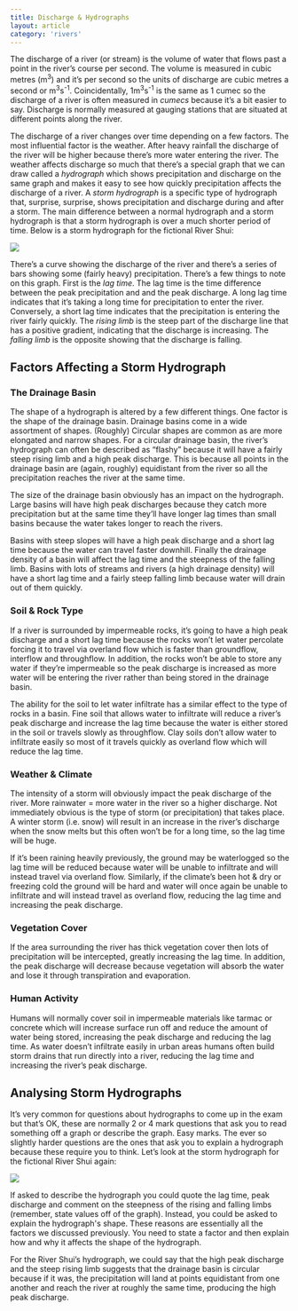 ```yaml
---
title: Discharge & Hydrographs
layout: article
category: 'rivers'
---
```


The discharge of a river (or stream) is the volume of water that flows past a point in the river’s course per second. The volume is measured in cubic metres (m<sup>3</sup>) and it’s per second so the units of discharge are cubic metres a second or m<sup>3</sup>s<sup>-1</sup>. Coincidentally, 1m<sup>3</sup>s<sup>-1</sup> is the same as 1 cumec so the discharge of a river is often measured in _cumecs_ because it’s a bit easier to say. Discharge is normally measured at gauging stations that are situated at different points along the river.

The discharge of a river changes over time depending on a few factors. The most influential factor is the weather. After heavy rainfall the discharge of the river will be higher because there’s more water entering the river. The weather affects discharge so much that there’s a special graph that we can draw called a _hydrograph_ which shows precipitation and discharge on the same graph and makes it easy to see how quickly precipitation affects the discharge of a river. A _storm hydrograph_ is a specific type of hydrograph that, surprise, surprise, shows precipitation and discharge during and after a storm. The main difference between a normal hydrograph and a storm hydrograph is that a storm hydrograph is over a much shorter period of time. Below is a storm hydrograph for the fictional River Shui:

![][example-storm-hydrograph]

There’s a curve showing the discharge of the river and there’s a series of bars showing some (fairly heavy) precipitation. There’s a few things to note on this graph. First is the _lag time_. The lag time is the time difference between the peak precipitation and and the peak discharge. A long lag time indicates that it’s taking a long time for precipitation to enter the river. Conversely, a short lag time indicates that the precipitation is entering the river fairly quickly. The _rising limb_ is the steep part of the discharge line that has a positive gradient, indicating that the discharge is increasing. The _falling limb_ is the opposite showing that the discharge is falling.

## Factors Affecting a Storm Hydrograph

### The Drainage Basin

The shape of a hydrograph is altered by a few different things. One factor is the shape of the drainage basin. Drainage basins come in a wide assortment of shapes. (Roughly) Circular shapes are common as are more elongated and narrow shapes. For a circular drainage basin, the river’s hydrograph can often be described as “flashy” because it will have a fairly steep rising limb and a high peak discharge. This is because all points in the drainage basin are (again, roughly) equidistant from the river so all the precipitation reaches the river at the same time.

The size of the drainage basin obviously has an impact on the hydrograph. Large basins will have high peak discharges because they catch more precipitation but at the same time they’ll have longer lag times than small basins because the water takes longer to reach the rivers.

Basins with steep slopes will have a high peak discharge and a short lag time because the water can travel faster downhill. Finally the drainage density of a basin will affect the lag time and the steepness of the falling limb. Basins with lots of streams and rivers (a high drainage density) will have a short lag time and a fairly steep falling limb because water will drain out of them quickly.

### Soil & Rock Type

If a river is surrounded by impermeable rocks, it’s going to have a high peak discharge and a short lag time because the rocks won’t let water percolate forcing it to travel via overland flow which is faster than groundflow, interflow and throughflow. In addition, the rocks won’t be able to store any water if they’re impermeable so the peak discharge is increased as more water will be entering the river rather than being stored in the drainage basin. 

The ability for the soil to let water infiltrate has a similar effect to the type of rocks in a basin. Fine soil that allows water to infiltrate will reduce a river’s peak discharge and increase the lag time because the water is either stored in the soil or travels slowly as throughflow. Clay soils don’t allow water to infiltrate easily so most of it travels quickly as overland flow which will reduce the lag time.

### Weather & Climate

The intensity of a storm will obviously impact the peak discharge of the river. More rainwater = more water in the river so a higher discharge. Not immediately obvious is the type of storm (or precipitation) that takes place. A winter storm (i.e. snow) will result in an increase in the river’s discharge when the snow melts but this often won’t be for a long time, so the lag time will be huge.

If it’s been raining heavily previously, the ground may be waterlogged so the lag time will be reduced because water will be unable to infiltrate and will instead travel via overland flow. Similarly, if the climate’s been hot & dry or freezing cold the ground will be hard and water will once again be unable to infiltrate and will instead travel as overland flow, reducing the lag time and increasing the peak discharge.

### Vegetation Cover

If the area surrounding the river has thick vegetation cover then lots of precipitation will be intercepted, greatly increasing the lag time. In addition, the peak discharge will decrease because vegetation will absorb the water and lose it through transpiration and evaporation.

### Human Activity

Humans will normally cover soil in impermeable materials like tarmac or concrete which will increase surface run off and reduce the amount of water being stored, increasing the peak discharge and reducing the lag time. As water doesn’t infiltrate easily in urban areas humans often build storm drains that run directly into a river, reducing the lag time and increasing the river’s peak discharge.

## Analysing Storm Hydrographs

It’s very common for questions about hydrographs to come up in the exam but that’s OK, these are normally 2 or 4 mark questions that ask you to read something off a graph or describe the graph. Easy marks. The ever so slightly harder questions are the ones that ask you to explain a hydrograph because these require you to think. Let’s look at the storm hydrograph for the fictional River Shui again:

![][example-storm-hydrograph]

If asked to describe the hydrograph you could quote the lag time, peak discharge and comment on the steepness of the rising and falling limbs (remember, state values off of the graph). Instead, you could be asked to explain the hydrograph's shape. These reasons are essentially all the factors we discussed previously. You need to state a factor and then explain how and why it affects the shape of the hydrograph.

For the River Shui’s hydrograph, we could say that the high peak discharge and the steep rising limb suggests that the drainage basin is circular because if it was, the precipitation will land at points equidistant from one another and reach the river at roughly the same time, producing the high peak discharge.

[example-storm-hydrograph]: /Images/rivers/storm-hydrograph.svg

